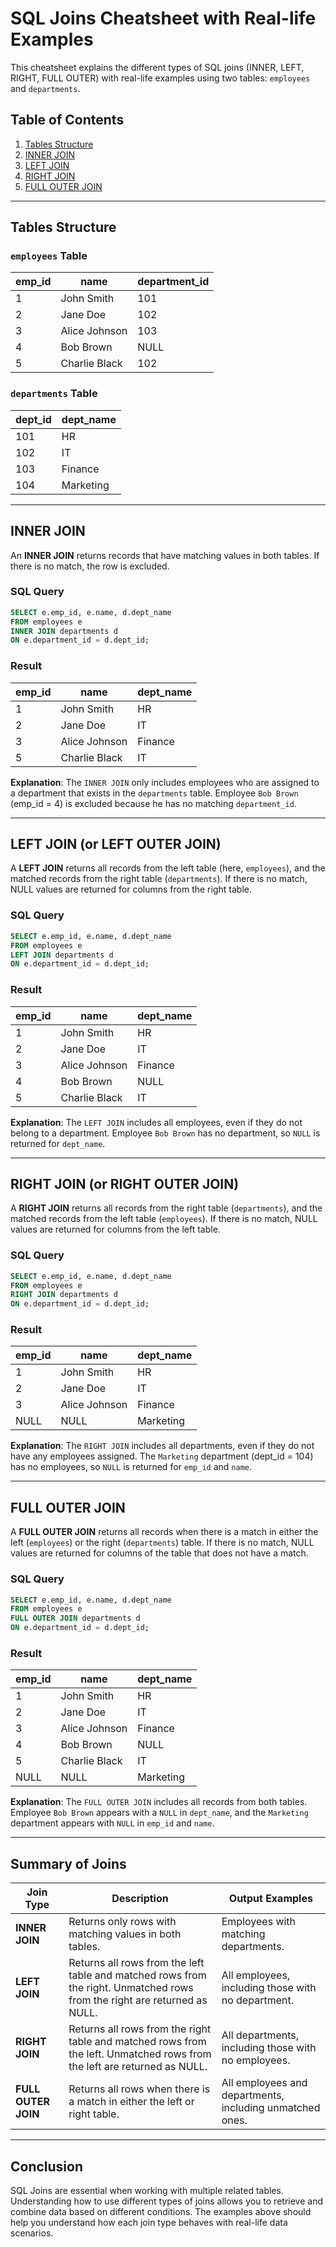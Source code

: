 # SQL Joins Cheatsheet with Real-life Examples

This cheatsheet explains the different types of SQL joins (INNER, LEFT, RIGHT, FULL OUTER) with real-life examples using two tables: `employees` and `departments`.

## Table of Contents

1. [Tables Structure](#tables-structure)
2. [INNER JOIN](#inner-join)
3. [LEFT JOIN](#left-join)
4. [RIGHT JOIN](#right-join)
5. [FULL OUTER JOIN](#full-outer-join)

---

## Tables Structure

### `employees` Table

| emp_id | name        | department_id |
|--------|-------------|---------------|
| 1      | John Smith  | 101           |
| 2      | Jane Doe    | 102           |
| 3      | Alice Johnson | 103           |
| 4      | Bob Brown   | NULL          |
| 5      | Charlie Black | 102           |

### `departments` Table

| dept_id | dept_name     |
|---------|---------------|
| 101     | HR            |
| 102     | IT            |
| 103     | Finance       |
| 104     | Marketing     |

---

## INNER JOIN

An **INNER JOIN** returns records that have matching values in both tables. If there is no match, the row is excluded.

### SQL Query

```sql
SELECT e.emp_id, e.name, d.dept_name
FROM employees e
INNER JOIN departments d
ON e.department_id = d.dept_id;
```

### Result

| emp_id | name           | dept_name |
|--------|----------------|-----------|
| 1      | John Smith     | HR        |
| 2      | Jane Doe       | IT        |
| 3      | Alice Johnson  | Finance   |
| 5      | Charlie Black  | IT        |

**Explanation**: The `INNER JOIN` only includes employees who are assigned to a department that exists in the `departments` table. Employee `Bob Brown` (emp_id = 4) is excluded because he has no matching `department_id`.

---

## LEFT JOIN (or LEFT OUTER JOIN)

A **LEFT JOIN** returns all records from the left table (here, `employees`), and the matched records from the right table (`departments`). If there is no match, NULL values are returned for columns from the right table.

### SQL Query

```sql
SELECT e.emp_id, e.name, d.dept_name
FROM employees e
LEFT JOIN departments d
ON e.department_id = d.dept_id;
```

### Result

| emp_id | name           | dept_name |
|--------|----------------|-----------|
| 1      | John Smith     | HR        |
| 2      | Jane Doe       | IT        |
| 3      | Alice Johnson  | Finance   |
| 4      | Bob Brown      | NULL      |
| 5      | Charlie Black  | IT        |

**Explanation**: The `LEFT JOIN` includes all employees, even if they do not belong to a department. Employee `Bob Brown` has no department, so `NULL` is returned for `dept_name`.

---

## RIGHT JOIN (or RIGHT OUTER JOIN)

A **RIGHT JOIN** returns all records from the right table (`departments`), and the matched records from the left table (`employees`). If there is no match, NULL values are returned for columns from the left table.

### SQL Query

```sql
SELECT e.emp_id, e.name, d.dept_name
FROM employees e
RIGHT JOIN departments d
ON e.department_id = d.dept_id;
```

### Result

| emp_id | name           | dept_name |
|--------|----------------|-----------|
| 1      | John Smith     | HR        |
| 2      | Jane Doe       | IT        |
| 3      | Alice Johnson  | Finance   |
| NULL   | NULL           | Marketing |

**Explanation**: The `RIGHT JOIN` includes all departments, even if they do not have any employees assigned. The `Marketing` department (dept_id = 104) has no employees, so `NULL` is returned for `emp_id` and `name`.

---

## FULL OUTER JOIN

A **FULL OUTER JOIN** returns all records when there is a match in either the left (`employees`) or the right (`departments`) table. If there is no match, NULL values are returned for columns of the table that does not have a match.

### SQL Query

```sql
SELECT e.emp_id, e.name, d.dept_name
FROM employees e
FULL OUTER JOIN departments d
ON e.department_id = d.dept_id;
```

### Result

| emp_id | name           | dept_name |
|--------|----------------|-----------|
| 1      | John Smith     | HR        |
| 2      | Jane Doe       | IT        |
| 3      | Alice Johnson  | Finance   |
| 4      | Bob Brown      | NULL      |
| 5      | Charlie Black  | IT        |
| NULL   | NULL           | Marketing |

**Explanation**: The `FULL OUTER JOIN` includes all records from both tables. Employee `Bob Brown` appears with a `NULL` in `dept_name`, and the `Marketing` department appears with `NULL` in `emp_id` and `name`.

---

## Summary of Joins

| Join Type          | Description                                               | Output Examples |
|--------------------|-----------------------------------------------------------|-----------------|
| **INNER JOIN**     | Returns only rows with matching values in both tables.    | Employees with matching departments. |
| **LEFT JOIN**      | Returns all rows from the left table and matched rows from the right. Unmatched rows from the right are returned as NULL. | All employees, including those with no department. |
| **RIGHT JOIN**     | Returns all rows from the right table and matched rows from the left. Unmatched rows from the left are returned as NULL. | All departments, including those with no employees. |
| **FULL OUTER JOIN**| Returns all rows when there is a match in either the left or right table. | All employees and departments, including unmatched ones. |

---

## Conclusion

SQL Joins are essential when working with multiple related tables. Understanding how to use different types of joins allows you to retrieve and combine data based on different conditions. The examples above should help you understand how each join type behaves with real-life data scenarios.